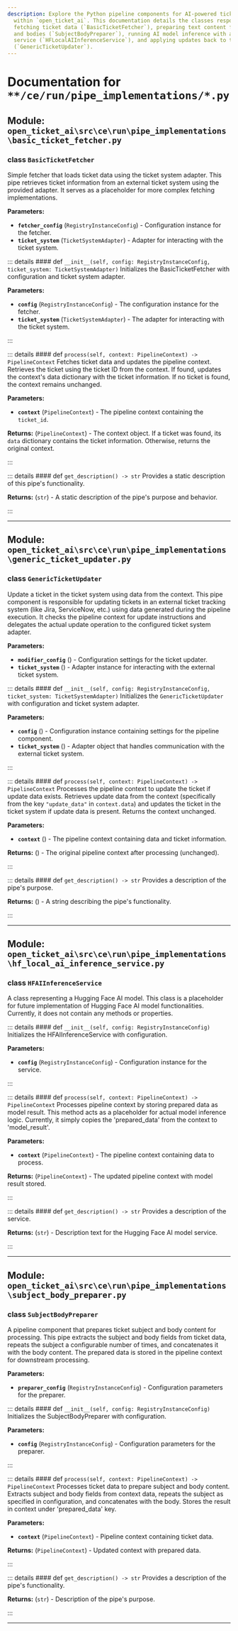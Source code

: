 ```yaml
---
description: Explore the Python pipeline components for AI-powered ticket processing
  within `open_ticket_ai`. This documentation details the classes responsible for
  fetching ticket data (`BasicTicketFetcher`), preparing text content from subjects
  and bodies (`SubjectBodyPreparer`), running AI model inference with a Hugging Face
  service (`HFLocalAIInferenceService`), and applying updates back to the ticket system
  (`GenericTicketUpdater`).
---
```

# Documentation for `**/ce/run/pipe_implementations/*.py`

## Module: `open_ticket_ai\src\ce\run\pipe_implementations\basic_ticket_fetcher.py`


### <span style='text-info'>class</span> `BasicTicketFetcher`

Simple fetcher that loads ticket data using the ticket system adapter.
This pipe retrieves ticket information from an external ticket system using
the provided adapter. It serves as a placeholder for more complex fetching
implementations.

**Parameters:**

- **`fetcher_config`** (``RegistryInstanceConfig``) - Configuration instance for the fetcher.
- **`ticket_system`** (``TicketSystemAdapter``) - Adapter for interacting with the ticket system.


::: details #### <Badge type="info" text="method"/> <span class='text-warning'>def</span> `__init__(self, config: RegistryInstanceConfig, ticket_system: TicketSystemAdapter)`
Initializes the BasicTicketFetcher with configuration and ticket system adapter.

**Parameters:**

- **`config`** (``RegistryInstanceConfig``) - The configuration instance for the fetcher.
- **`ticket_system`** (``TicketSystemAdapter``) - The adapter for interacting with the ticket system.

:::


::: details #### <Badge type="info" text="method"/> <span class='text-warning'>def</span> `process(self, context: PipelineContext) -> PipelineContext`
Fetches ticket data and updates the pipeline context.
Retrieves the ticket using the ticket ID from the context. If found, updates
the context's data dictionary with the ticket information. If no ticket is found,
the context remains unchanged.

**Parameters:**

- **`context`** (``PipelineContext``) - The pipeline context containing the `ticket_id`.

**Returns:** (``PipelineContext``) - The context object. If a ticket was found, its `data` dictionary
contains the ticket information. Otherwise, returns the original context.

:::


::: details #### <Badge type="info" text="method"/> <span class='text-warning'>def</span> `get_description() -> str`
Provides a static description of this pipe's functionality.

**Returns:** (`str`) - A static description of the pipe's purpose and behavior.

:::


---

## Module: `open_ticket_ai\src\ce\run\pipe_implementations\generic_ticket_updater.py`


### <span style='text-info'>class</span> `GenericTicketUpdater`

Update a ticket in the ticket system using data from the context.
This pipe component is responsible for updating tickets in an external ticket tracking
system (like Jira, ServiceNow, etc.) using data generated during the pipeline execution.
It checks the pipeline context for update instructions and delegates the actual update
operation to the configured ticket system adapter.

**Parameters:**

- **`modifier_config`** () - Configuration settings for the ticket updater.
- **`ticket_system`** () - Adapter instance for interacting with the external ticket system.


::: details #### <Badge type="info" text="method"/> <span class='text-warning'>def</span> `__init__(self, config: RegistryInstanceConfig, ticket_system: TicketSystemAdapter)`
Initializes the `GenericTicketUpdater` with configuration and ticket system adapter.

**Parameters:**

- **`config`** () - Configuration instance containing settings for the pipeline component.
- **`ticket_system`** () - Adapter object that handles communication with the external ticket system.

:::


::: details #### <Badge type="info" text="method"/> <span class='text-warning'>def</span> `process(self, context: PipelineContext) -> PipelineContext`
Processes the pipeline context to update the ticket if update data exists.
Retrieves update data from the context (specifically from the key `"update_data"` in
`context.data`) and updates the ticket in the ticket system if update data is present.
Returns the context unchanged.

**Parameters:**

- **`context`** () - The pipeline context containing data and ticket information.

**Returns:** () - The original pipeline context after processing (unchanged).

:::


::: details #### <Badge type="info" text="method"/> <span class='text-warning'>def</span> `get_description() -> str`
Provides a description of the pipe's purpose.

**Returns:** () - A string describing the pipe's functionality.

:::


---

## Module: `open_ticket_ai\src\ce\run\pipe_implementations\hf_local_ai_inference_service.py`


### <span style='text-info'>class</span> `HFAIInferenceService`

A class representing a Hugging Face AI model.
This class is a placeholder for future implementation of Hugging Face AI model functionalities.
Currently, it does not contain any methods or properties.


::: details #### <Badge type="info" text="method"/> <span class='text-warning'>def</span> `__init__(self, config: RegistryInstanceConfig)`
Initializes the HFAIInferenceService with configuration.

**Parameters:**

- **`config`** (`RegistryInstanceConfig`) - Configuration instance for the service.

:::


::: details #### <Badge type="info" text="method"/> <span class='text-warning'>def</span> `process(self, context: PipelineContext) -> PipelineContext`
Processes pipeline context by storing prepared data as model result.
This method acts as a placeholder for actual model inference logic. Currently,
it simply copies the 'prepared_data' from the context to 'model_result'.

**Parameters:**

- **`context`** (`PipelineContext`) - The pipeline context containing data to process.

**Returns:** (`PipelineContext`) - The updated pipeline context with model result stored.

:::


::: details #### <Badge type="info" text="method"/> <span class='text-warning'>def</span> `get_description() -> str`
Provides a description of the service.

**Returns:** (`str`) - Description text for the Hugging Face AI model service.

:::


---

## Module: `open_ticket_ai\src\ce\run\pipe_implementations\subject_body_preparer.py`


### <span style='text-info'>class</span> `SubjectBodyPreparer`

A pipeline component that prepares ticket subject and body content for processing.
This pipe extracts the subject and body fields from ticket data, repeats the subject
a configurable number of times, and concatenates it with the body content. The prepared
data is stored in the pipeline context for downstream processing.

**Parameters:**

- **`preparer_config`** (`RegistryInstanceConfig`) - Configuration parameters for the preparer.


::: details #### <Badge type="info" text="method"/> <span class='text-warning'>def</span> `__init__(self, config: RegistryInstanceConfig)`
Initializes the SubjectBodyPreparer with configuration.

**Parameters:**

- **`config`** (`RegistryInstanceConfig`) - Configuration parameters for the preparer.

:::


::: details #### <Badge type="info" text="method"/> <span class='text-warning'>def</span> `process(self, context: PipelineContext) -> PipelineContext`
Processes ticket data to prepare subject and body content.
Extracts subject and body fields from context data, repeats the subject
as specified in configuration, and concatenates with the body. Stores
the result in context under 'prepared_data' key.

**Parameters:**

- **`context`** (`PipelineContext`) - Pipeline context containing ticket data.

**Returns:** (`PipelineContext`) - Updated context with prepared data.

:::


::: details #### <Badge type="info" text="method"/> <span class='text-warning'>def</span> `get_description() -> str`
Provides a description of the pipe's functionality.

**Returns:** (`str`) - Description of the pipe's purpose.

:::


---
